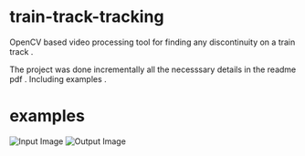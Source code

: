 # train-track-tracking
OpenCV based video processing tool for finding any discontinuity on a train track . 


The project was done incrementally all the necesssary details in the readme pdf . Including examples . 


# examples

![Input Image](https://imgur.com/a/4EEP9ae)
![Output Image](https://imgur.com/a/8tX45KT)
